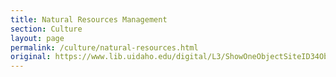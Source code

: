 ```yaml
---
title: Natural Resources Management
section: Culture
layout: page
permalink: /culture/natural-resources.html
original: https://www.lib.uidaho.edu/digital/L3/ShowOneObjectSiteID34ObjectID348.html
---
```

